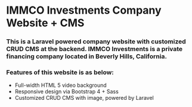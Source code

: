 # IMMCO Investments Company Website + CMS
### This is a Laravel powered company website with customized CRUD CMS at the backend. IMMCO Investments is a private financing company located in Beverly Hills, California.
### Features of this website is as below:
- Full-width HTML 5 video background
- Responsive design via Bootstrap 4 + Sass
- Customized CRUD CMS with image, powered by Laravel 
